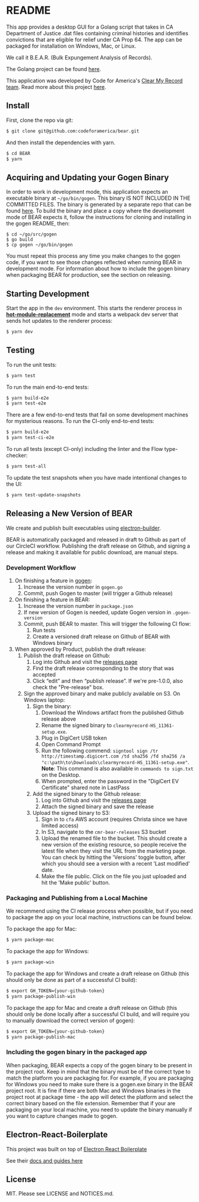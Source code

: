 # README

This app provides a desktop GUI for a Golang script that takes in CA Department of Justice .dat files containing criminal histories and identifies convictions that are eligible for relief under CA Prop 64.
The app can be packaged for installation on Windows, Mac, or Linux.

We call it B.E.A.R. (Bulk Expungement Analysis of Records).

The Golang project can be found [here](https://github.com/codeforamerica/gogen-configurable).

This application was developed by Code for America's [Clear My Record team](https://www.codeforamerica.org/programs/clear-my-record). Read more about this project [here](https://info.codeforamerica.org/clear-my-record-toolkit).

## Install

First, clone the repo via git:

```bash
$ git clone git@github.com:codeforamerica/bear.git
```

And then install the dependencies with yarn.

```bash
$ cd BEAR
$ yarn
```

## Acquiring and Updating your Gogen Binary

In order to work in development mode, this application expects an executable binary at `~/go/bin/gogen`. This binary IS NOT INCLUDED IN THE COMMITTED FILES.
The binary is generated by a separate repo that can be found [here](https://github.com/codeforamerica/gogen-configurable).
To build the binary and place a copy where the development mode of BEAR expects it, follow the instructions for cloning and installing in the gogen README, then:

```
$ cd ~/go/src/gogen
$ go build
$ cp gogen ~/go/bin/gogen
```

You must repeat this process any time you make changes to the gogen code, if you want to see those changes reflected when running BEAR in development mode.
For information about how to include the gogen binary when packaging BEAR for production, see the section on releasing.

## Starting Development

Start the app in the `dev` environment. This starts the renderer process in [**hot-module-replacement**](https://webpack.js.org/guides/hmr-react/) mode and starts a webpack dev server that sends hot updates to the renderer process:

```bash
$ yarn dev
```

## Testing

To run the unit tests:

```bash
$ yarn test
```

To run the main end-to-end tests:

```bash
$ yarn build-e2e
$ yarn test-e2e
```

There are a few end-to-end tests that fail on some development machines for mysterious reasons. To run the CI-only end-to-end tests:

```bash
$ yarn build-e2e
$ yarn test-ci-e2e
```

To run all tests (except CI-only) including the linter and the Flow type-checker:

```bash
$ yarn test-all
```

To update the test snapshots when you have made intentional changes to the UI:

```bash
$ yarn test-update-snapshots
```

## Releasing a New Version of BEAR

We create and publish built executables using [electron-builder](https://github.com/electron-userland/electron-builder).

BEAR is automatically packaged and released in draft to Github as part of our CircleCI workflow. Publishing the draft release on Github, and signing a release and making it available for public download, are manual steps.

### Development Workflow

1. On finishing a feature in [gogen](https://github.com/codeforamerica/gogen-configurable):
   1. Increase the version number in `gogen.go`
   1. Commit, push Gogen to master (will trigger a Github release)
1. On finishing a feature in BEAR:
   1. Increase the version number in `package.json`
   1. If new version of Gogen is needed, update Gogen version in `.gogen-version`
   1. Commit, push BEAR to master. This will trigger the following CI flow:
      1. Run tests
      1. Create a versioned draft release on Github of BEAR with Windows binary
1. When approved by Product, publish the draft release:
   1. Publish the draft release on Github:
      1. Log into Github and visit the [releases page](https://github.com/codeforamerica/BEAR/releases)
      1. Find the draft release corresponding to the story that was accepted
      1. Click “edit” and then “publish release”. If we're pre-1.0.0, also check the "Pre-release" box.
   1. Sign the approved binary and make publicly available on S3. On Windows laptop:
      1. Sign the binary:
         1. Download the Windows artifact from the published Github release above
         1. Rename the signed binary to `clearmyrecord-HS_11361-setup.exe`.
         1. Plug in DigiCert USB token
         1. Open Command Prompt
         1. Run the following commend: `signtool sign /tr http://timestamp.digicert.com /td sha256 /fd sha256 /a "c:\path\to\Downloads\clearmyrecord-HS_11361-setup.exe"`. **Note**: This command is also available in `commands to sign.txt` on the Desktop.
         1. When prompted, enter the password in the "DigiCert EV Certificate" shared note in LastPass
      1. Add the signed binary to the Github release:
         1. Log into Github and visit the [releases page](https://github.com/codeforamerica/BEAR/releases)
         1. Attach the signed binary and save the release
      1. Upload the signed binary to S3:
         1. Sign in to `cfa` AWS account (requires Christa since we have limited access)
         1. In S3, navigate to the `cmr-bear-releases` S3 bucket
         1. Upload the renamed file to the bucket. This should create a new version of the existing resource, so people receive the latest file when they visit the URL from the marketing page. You can check by hitting the 'Versions' toggle button, after which you should see a version with a recent 'Last modified' date.
         1. Make the file public. Click on the file you just uploaded and hit the 'Make public' button.

### Packaging and Publishing from a Local Machine

We recommend using the CI release process when possible, but if you need to package the app on your local machine, instructions can be found below.

To package the app for Mac:

```bash
$ yarn package-mac
```

To package the app for Windows:

```bash
$ yarn package-win
```

To package the app for Windows and create a draft release on Github (this should only be done as part of a successful CI build):

```bash
$ export GH_TOKEN={your-github-token}
$ yarn package-publish-win
```

To package the app for Mac and create a draft release on Github (this should only be done locally after a successful CI build, and will require you to manually download the correct version of gogen):

```bash
$ export GH_TOKEN={your-github-token}
$ yarn package-publish-mac
```

### Including the gogen binary in the packaged app

When packaging, BEAR expects a copy of the gogen binary to be present in the project root. Keep in mind that the binary must be of the correct type to match the platform you are packaging for.
For example, if you are packaging for Windows you need to make sure there is a gogen.exe binary in the BEAR project root.
It is fine if there are both Mac and Windows binaries in the project root at package time - the app will detect the platform and select the correct binary based on the file extension.
Remember that if your are packaging on your local machine, you need to update the binary manually if you want to capture changes made to gogen.

## Electron-React-Boilerplate

This project was built on top of [Electron React Boilerplate](https://github.com/electron-react-boilerplate)

See their [docs and guides here](https://electron-react-boilerplate.js.org/docs/installation)

## License

MIT. Please see LICENSE and NOTICES.md.
